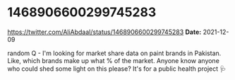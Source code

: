 # 1468906600299745283
https://twitter.com/AliAbdaal/status/1468906600299745283
**Date:** 2021-12-09

random Q - I'm looking for market share data on paint brands in Pakistan. Like, which brands make up what % of the market. Anyone know anyone who could shed some light on this please? It's for a public health project 🩺
